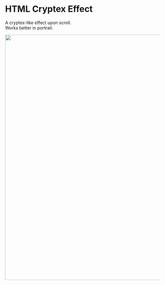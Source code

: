 # HTML Cryptex Effect
A cryptex-like effect upon scroll.<br>
Works better in portrait.

<div align="center">
  <img height=800 src="https://github.com/Divdude77/html-cryptex-effect/assets/75612147/e2c67861-4f13-4c99-929b-95490eef9002">
</div>
